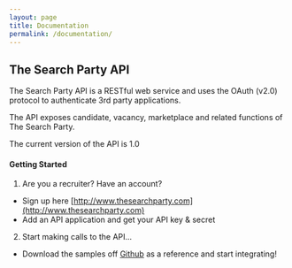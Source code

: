 ```yaml
---
layout: page
title: Documentation
permalink: /documentation/
---
```


## The Search Party API
The Search Party API is a RESTful web service and uses the OAuth (v2.0) protocol to authenticate 3rd party applications.

The API exposes candidate, vacancy, marketplace and related functions of The Search Party.

The current version of the API is 1.0

#### Getting Started
1. Are you a recruiter? Have an account?
- Sign up here [http://www.thesearchparty.com](http://www.thesearchparty.com)
- Add an API application and get your API key & secret
2. Start making calls to the API...
- Download the samples off [Github](https://github.com/thesearchparty) as a reference and start integrating!